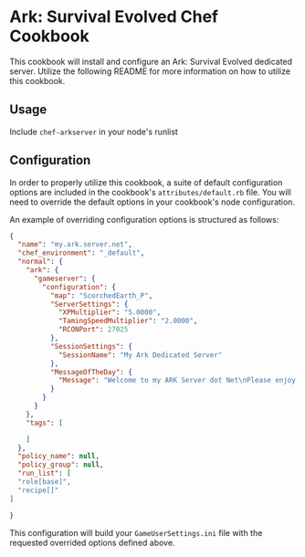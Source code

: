 # Ark: Survival Evolved Chef Cookbook

This cookbook will install and configure an Ark: Survival Evolved dedicated
server. Utilize the following README for more information on how to utilize this
cookbook.

## Usage

Include `chef-arkserver` in your node's runlist

## Configuration
In order to properly utilize this cookbook, a suite of default configuration
options are included in the cookbook's `attributes/default.rb` file. You will
need to override the default options in your cookbook's node configuration.

An example of overriding configuration options is structured as follows:

```json
{
  "name": "my.ark.server.net",
  "chef_environment": "_default",
  "normal": {
    "ark": {
      "gameserver": {
        "configuration": {
          "map": "ScorchedEarth_P",
          "ServerSettings": {
            "XPMultiplier": "5.0000",
            "TamingSpeedMultiplier": "2.0000",
            "RCONPort": 27025
          },
          "SessionSettings": {
            "SessionName": "My Ark Dedicated Server"
          },
          "MessageOfTheDay": {
            "Message": "Welcome to my ARK Server dot Net\nPlease enjoy your stay!"
          }
        }
      }
    },
    "tags": [

    ]
  },
  "policy_name": null,
  "policy_group": null,
  "run_list": [
  "role[base]",
  "recipe[]"
]

}
```

This configuration will build your `GameUserSettings.ini` file with the requested
overrided options defined above.
